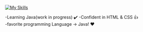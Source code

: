 [![My Skills](https://skillicons.dev/icons?i=java,html,css,idea,instagram,vscode,twitter,github)](https://skillicons.dev)

-Learning Java(work in progress) ✔️
-Confident in HTML & CSS 👍<br />
    -favorite programming Language -> Java! ❤️
